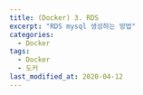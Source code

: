 ```yaml
---
title: (Docker) 3. RDS
excerpt: "RDS mysql 생성하는 방법"
categories:
  - Docker
tags:
  - Docker
  - 도커
last_modified_at: 2020-04-12
---
```

